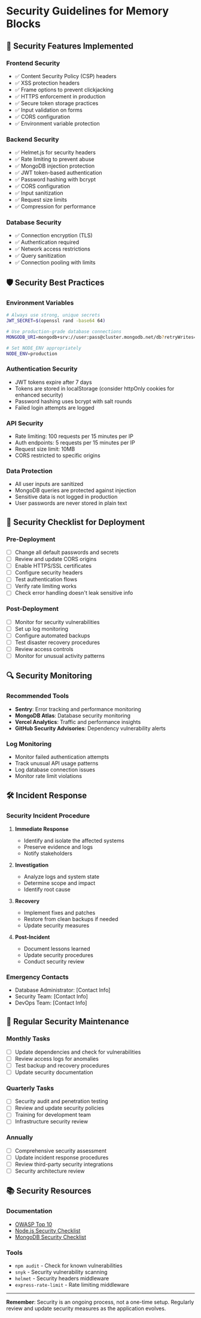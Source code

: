 # Security Guidelines for Memory Blocks

## 🔐 Security Features Implemented

### Frontend Security
- ✅ Content Security Policy (CSP) headers
- ✅ XSS protection headers
- ✅ Frame options to prevent clickjacking
- ✅ HTTPS enforcement in production
- ✅ Secure token storage practices
- ✅ Input validation on forms
- ✅ CORS configuration
- ✅ Environment variable protection

### Backend Security
- ✅ Helmet.js for security headers
- ✅ Rate limiting to prevent abuse
- ✅ MongoDB injection protection
- ✅ JWT token-based authentication
- ✅ Password hashing with bcrypt
- ✅ CORS configuration
- ✅ Input sanitization
- ✅ Request size limits
- ✅ Compression for performance

### Database Security
- ✅ Connection encryption (TLS)
- ✅ Authentication required
- ✅ Network access restrictions
- ✅ Query sanitization
- ✅ Connection pooling with limits

## 🛡️ Security Best Practices

### Environment Variables
```bash
# Always use strong, unique secrets
JWT_SECRET=$(openssl rand -base64 64)

# Use production-grade database connections
MONGODB_URI=mongodb+srv://user:pass@cluster.mongodb.net/db?retryWrites=true&w=majority

# Set NODE_ENV appropriately
NODE_ENV=production
```

### Authentication Security
- JWT tokens expire after 7 days
- Tokens are stored in localStorage (consider httpOnly cookies for enhanced security)
- Password hashing uses bcrypt with salt rounds
- Failed login attempts are logged

### API Security
- Rate limiting: 100 requests per 15 minutes per IP
- Auth endpoints: 5 requests per 15 minutes per IP
- Request size limit: 10MB
- CORS restricted to specific origins

### Data Protection
- All user inputs are sanitized
- MongoDB queries are protected against injection
- Sensitive data is not logged in production
- User passwords are never stored in plain text

## 🚨 Security Checklist for Deployment

### Pre-Deployment
- [ ] Change all default passwords and secrets
- [ ] Review and update CORS origins
- [ ] Enable HTTPS/SSL certificates
- [ ] Configure security headers
- [ ] Test authentication flows
- [ ] Verify rate limiting works
- [ ] Check error handling doesn't leak sensitive info

### Post-Deployment
- [ ] Monitor for security vulnerabilities
- [ ] Set up log monitoring
- [ ] Configure automated backups
- [ ] Test disaster recovery procedures
- [ ] Review access controls
- [ ] Monitor for unusual activity patterns

## 🔍 Security Monitoring

### Recommended Tools
- **Sentry**: Error tracking and performance monitoring
- **MongoDB Atlas**: Database security monitoring
- **Vercel Analytics**: Traffic and performance insights
- **GitHub Security Advisories**: Dependency vulnerability alerts

### Log Monitoring
- Monitor failed authentication attempts
- Track unusual API usage patterns
- Log database connection issues
- Monitor rate limit violations

## 🛠️ Incident Response

### Security Incident Procedure
1. **Immediate Response**
   - Identify and isolate the affected systems
   - Preserve evidence and logs
   - Notify stakeholders

2. **Investigation**
   - Analyze logs and system state
   - Determine scope and impact
   - Identify root cause

3. **Recovery**
   - Implement fixes and patches
   - Restore from clean backups if needed
   - Update security measures

4. **Post-Incident**
   - Document lessons learned
   - Update security procedures
   - Conduct security review

### Emergency Contacts
- Database Administrator: [Contact Info]
- Security Team: [Contact Info]
- DevOps Team: [Contact Info]

## 🔄 Regular Security Maintenance

### Monthly Tasks
- [ ] Update dependencies and check for vulnerabilities
- [ ] Review access logs for anomalies
- [ ] Test backup and recovery procedures
- [ ] Update security documentation

### Quarterly Tasks
- [ ] Security audit and penetration testing
- [ ] Review and update security policies
- [ ] Training for development team
- [ ] Infrastructure security review

### Annually
- [ ] Comprehensive security assessment
- [ ] Update incident response procedures
- [ ] Review third-party security integrations
- [ ] Security architecture review

## 📚 Security Resources

### Documentation
- [OWASP Top 10](https://owasp.org/www-project-top-ten/)
- [Node.js Security Checklist](https://blog.risingstack.com/node-js-security-checklist/)
- [MongoDB Security Checklist](https://docs.mongodb.com/manual/administration/security-checklist/)

### Tools
- `npm audit` - Check for known vulnerabilities
- `snyk` - Security vulnerability scanning
- `helmet` - Security headers middleware
- `express-rate-limit` - Rate limiting middleware

---

**Remember**: Security is an ongoing process, not a one-time setup. Regularly review and update security measures as the application evolves.
